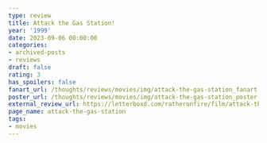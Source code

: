 ```yaml
---
type: review
title: Attack the Gas Station!
year: '1999'
date: 2023-09-06 00:00:00
categories:
- archived-posts
- reviews
draft: false
rating: 3
has_spoilers: false
fanart_url: /thoughts/reviews/movies/img/attack-the-gas-station_fanart.png
poster_url: /thoughts/reviews/movies/img/attack-the-gas-station_poster.png
external_review_url: https://letterboxd.com/ratheronfire/film/attack-the-gas-station/
page_name: attack-the-gas-station
tags:
- movies
---
```


